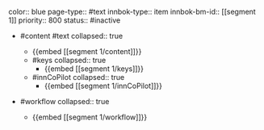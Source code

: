 color:: blue
page-type:: #text
innbok-type:: item
innbok-bm-id:: [[segment 1]]
priority:: 800
status:: #inactive

- #content #text
  collapsed:: true
	- {{embed [[segment 1/content]]}}
  - #keys
    collapsed:: true
	  - {{embed [[segment 1/keys]]}}
  - #innCoPilot
    collapsed:: true
	  - {{embed [[segment 1/innCoPilot]]}}

- #workflow
  collapsed:: true
	- {{embed [[segment 1/workflow]]}}

